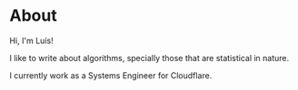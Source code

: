 # About


Hi, I'm Luís!

I like to write about algorithms, specially those that are statistical in nature.

I currently work as a Systems Engineer for Cloudflare.

